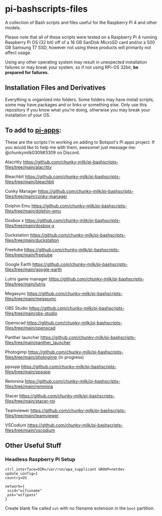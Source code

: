 # pi-bashscripts-files
A collection of Bash scripts and files useful for the Raspberry Pi 4 and other models.

Please note that all of these scripts were tested on a Raspberry Pi 4 running Raspberry Pi OS (32 bit) off of a 16 GB SanDisk MicroSD card and/or a 500 GB Samsung T7 SSD, however not using these products will primarily not affect usage.

Using any other operating system may result in unexpected installation failures or may break your system, so if not using RPi-OS 32bit, **be prepared for failures.**

## Installation Files and Derivatives
Everything is organized into folders. Some folders may have install scripts, some may have packages and or links or something else. Only use this repository if you know what you're doing, otherwise you may break your installation of your OS.


## To add to [pi-apps](https://github.com/Botspot/pi-apps/):

These are the scripts I'm working on adding to Botspot's Pi apps project. If you would like to help me with them, awesome! just message me: @chunkymilk0309#3309 on Discord.

Alacritty https://github.com/chunky-milk/pi-bashscripts-files/tree/main/alacritty

Bleachbit https://github.com/chunky-milk/pi-bashscripts-files/tree/main/bleachbit

Conky Manager https://github.com/chunky-milk/pi-bashscripts-files/tree/main/conky-manager

Dolphin Emu https://github.com/chunky-milk/pi-bashscripts-files/tree/main/dolphin-emu

Dosbox x https://github.com/chunky-milk/pi-bashscripts-files/tree/main/dosbox-x

Duckstation https://github.com/chunky-milk/pi-bashscripts-files/tree/main/duckstation

Freetube https://github.com/chunky-milk/pi-bashscripts-files/tree/main/freetube

Google Earth https://github.com/chunky-milk/pi-bashscripts-files/tree/main/google-earth

Lutris game manager https://github.com/chunky-milk/pi-bashscripts-files/tree/main/lutris

Megasync https://github.com/chunky-milk/pi-bashscripts-files/tree/main/megasync

OBS Studio https://github.com/chunky-milk/pi-bashscripts-files/tree/main/obs-studio

Openscad https://github.com/chunky-milk/pi-bashscripts-files/tree/main/openscad

Panther launcher https://github.com/chunky-milk/pi-bashscripts-files/tree/main/panther_launcher

Photogimp https://github.com/chunky-milk/pi-bashscripts-files/tree/main/photogimp (in progress)

ppsspp https://github.com/chunky-milk/pi-bashscripts-files/tree/main/ppsspp

Remmina https://github.com/chunky-milk/pi-bashscripts-files/tree/main/remmina

Stacer https://github.com/chunky-milk/pi-bashscripts-files/tree/main/stacer-rpi

Teamviewer https://github.com/chunky-milk/pi-bashscripts-files/tree/main/teamviewer

VSCodium https://github.com/chunky-milk/pi-bashscripts-files/tree/main/vscodium

## Other Useful Stuff

### Headless Raspberry Pi Setup
```
ctrl_interface=DIR=/var/run/wpa_supplicant GROUP=netdev
update_config=1
country=US

network={
 ssid="wifiuname"
 psk="wifipass"
}
```
Create blank file called ```ssh``` with no filename extension in the ```boot``` partition.
